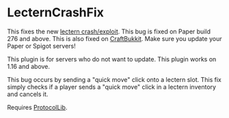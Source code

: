 # LecternCrashFix
This fixes the new [lectern crash/exploit](https://github.com/Coderx-Gamer/lectern-crash). This bug is fixed on Paper build 276 and above. This is also fixed on [CraftBukkit](https://hub.spigotmc.org/stash/projects/SPIGOT/repos/craftbukkit/commits/2542945ef49093f6e1041dd817d6f640b7fc25b5). Make sure you update your Paper or Spigot servers!

This plugin is for servers who do not want to update. This plugin works on 1.16 and above.

This bug occurs by sending a "quick move" click onto a lectern slot. This fix simply checks if a player sends a "quick move" click in a lectern inventory and cancels it.

Requires [ProtocolLib](https://www.spigotmc.org/resources/protocollib.1997/).
